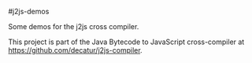 #j2js-demos

Some demos for the j2js cross compiler.

This project is part of the Java Bytecode to JavaScript cross-compiler at https://github.com/decatur/j2js-compiler.
